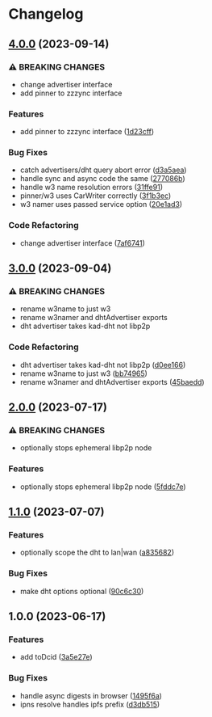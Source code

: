 # Changelog

## [4.0.0](https://github.com/tabcat/zzzync/compare/v3.0.0...v4.0.0) (2023-09-14)


### ⚠ BREAKING CHANGES

* change advertiser interface
* add pinner to zzzync interface

### Features

* add pinner to zzzync interface ([1d23cff](https://github.com/tabcat/zzzync/commit/1d23cffdb8a05b41d7afd7e6da45b832596efa7a))


### Bug Fixes

* catch advertisers/dht query abort error ([d3a5aea](https://github.com/tabcat/zzzync/commit/d3a5aea6c68beefc64b6f3a81f43c9a61fa45608))
* handle sync and async code the same ([277086b](https://github.com/tabcat/zzzync/commit/277086be56a0255125ff76e6d0591b2557a2d506))
* handle w3 name resolution errors ([31ffe91](https://github.com/tabcat/zzzync/commit/31ffe910de56cc46f724fbda96cb838ad0ccf537))
* pinner/w3 uses CarWriter correctly ([3f1b3ec](https://github.com/tabcat/zzzync/commit/3f1b3ec79a8a0ddd02aa2347a381ce0bcdccfd27))
* w3 namer uses passed service option ([20e1ad3](https://github.com/tabcat/zzzync/commit/20e1ad32d6fae6225655c9f23dacc17ef23dadeb))


### Code Refactoring

* change advertiser interface ([7af6741](https://github.com/tabcat/zzzync/commit/7af674178640527e36ea7a37a2163c0d902dcb34))

## [3.0.0](https://github.com/tabcat/zzzync/compare/v2.0.0...v3.0.0) (2023-09-04)


### ⚠ BREAKING CHANGES

* rename w3name to just w3
* rename w3namer and dhtAdvertiser exports
* dht advertiser takes kad-dht not libp2p

### Code Refactoring

* dht advertiser takes kad-dht not libp2p ([d0ee166](https://github.com/tabcat/zzzync/commit/d0ee1667d77f2c275f62e2d92fa60c00114a47ec))
* rename w3name to just w3 ([bb74965](https://github.com/tabcat/zzzync/commit/bb749659725692e1dc1cd956f4942dfcea1fc4df))
* rename w3namer and dhtAdvertiser exports ([45baedd](https://github.com/tabcat/zzzync/commit/45baedd8c46887801bfbea1e7f0a6bb64a84c7f7))

## [2.0.0](https://github.com/tabcat/zzzync/compare/v1.1.0...v2.0.0) (2023-07-17)


### ⚠ BREAKING CHANGES

* optionally stops ephemeral libp2p node

### Features

* optionally stops ephemeral libp2p node ([5fddc7e](https://github.com/tabcat/zzzync/commit/5fddc7e3fec8fa2712d5baebcf8355a5b2cccacd))

## [1.1.0](https://github.com/tabcat/zzzync/compare/v1.0.0...v1.1.0) (2023-07-07)


### Features

* optionally scope the dht to lan|wan ([a835682](https://github.com/tabcat/zzzync/commit/a83568280dd201cd1f597f1332c63e12fd87dc83))


### Bug Fixes

* make dht options optional ([90c6c30](https://github.com/tabcat/zzzync/commit/90c6c30e73994851944443bbcc07328b6a9a461a))

## 1.0.0 (2023-06-17)


### Features

* add toDcid ([3a5e27e](https://github.com/tabcat/zzzync/commit/3a5e27e713c8bddebb1f15c628f33a2652d26836))


### Bug Fixes

* handle async digests in browser ([1495f6a](https://github.com/tabcat/zzzync/commit/1495f6abda16311365f4a81af5c3df1dc17a3e2f))
* ipns resolve handles ipfs prefix ([d3db515](https://github.com/tabcat/zzzync/commit/d3db515ec11ed2f14367b73154ed22281087d4f2))
